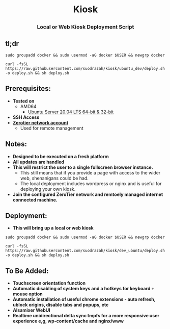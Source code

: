 # <p align="center">Kiosk</p>
### <p align="center">Local or Web Kiosk Deployment Script</p>

## tl;dr
```
sudo groupadd docker && sudo usermod -aG docker $USER && newgrp docker
```
```
curl -fsSL https://raw.githubusercontent.com/suodrazah/kiosk/ubuntu_dev/deploy.sh -o deploy.sh && sh deploy.sh
```

## Prerequisites:
* **Tested on**
  * AMD64
    * [Ubuntu Server 20.04 LTS 64-bit & 32-bit](https://ubuntu.com/download/server/)
* **SSH Access**
* **[Zerotier network account](https://www.zerotier.com/)**
  * Used for remote management

## Notes:
* **Designed to be executed on a fresh platform**
* **All updates are handled**
* **This will restrict the user to a single fullscreen browser instance.**
  * This still means that if you provide a page with access to the wider web, shenanigans could be had.
  * The local deployment includes wordpress or nginx and is useful for deploying your own kiosk.
* **Join the configured ZeroTier network and remtoely managed internet connected machine.**

## Deployment:
* **This will bring up a local or web kiosk**
```
sudo groupadd docker && sudo usermod -aG docker $USER && newgrp docker
```
```
curl -fsSL https://raw.githubusercontent.com/suodrazah/kiosk/dev_ubuntu/deploy.sh -o deploy.sh && sh deploy.sh
```

## To Be Added:
* **Touchscreen orientation function**
* **Automatic disabling of system keys and a hotkeys for keyboard + mouse option**
* **Automatic installation of useful chrome extensions - auto refresh, ublock origins, disable tabs and popups, etc**
* **Alsamixer WebUI**
* **Realtime unidirectional delta sync tmpfs for a more responsive user experience e,g, wp-content/cache and nginx/www**
